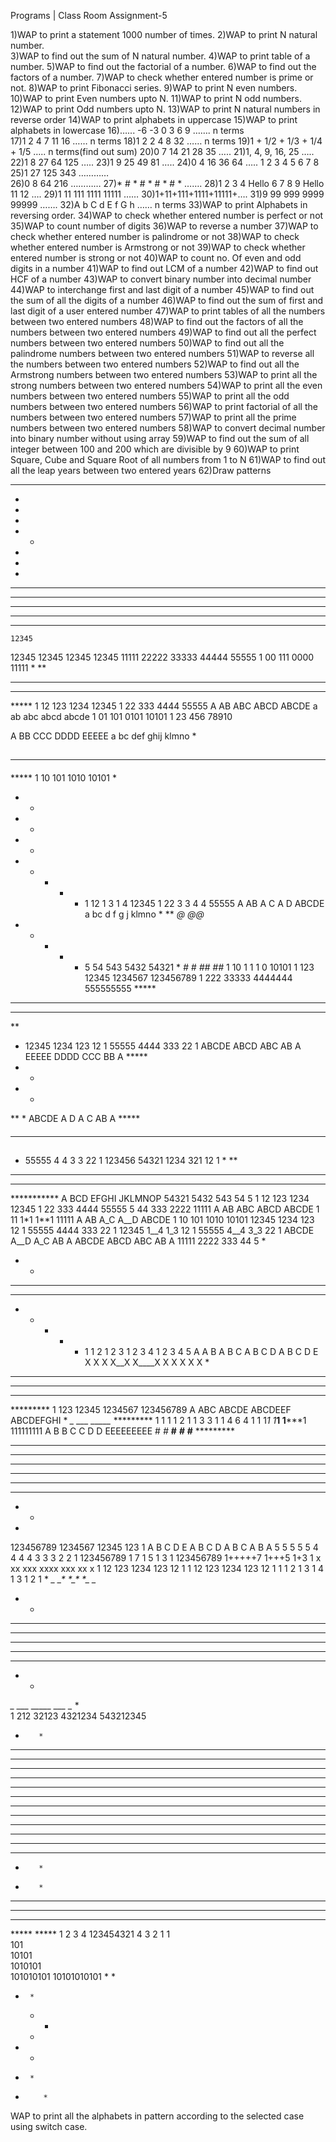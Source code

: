 Programs | Class Room Assignment-5

1)WAP to print a statement 1000 number of times.
2)WAP to print N natural number.  
3)WAP to find out the sum of N natural number.
4)WAP to print table of a number.
5)WAP to find out the factorial of a number.
6)WAP to find out the factors of a number.
7)WAP to check whether entered number is prime or not.
8)WAP to print Fibonacci series.
9)WAP to print N even numbers.
10)WAP to print Even numbers upto N.
11)WAP to print N odd numbers.
12)WAP to print Odd numbers upto N.
13)WAP to print N natural numbers in reverse order
14)WAP to print alphabets in uppercase
15)WAP to print alphabets in lowercase
16)…... -6	-3	0	3	6	9	……. n terms	 
17)1 	2	 4	 7	 11	 16 	…… n terms
18)1	2	2	4	8	32	…… n terms
19)1	+	1/2	+	1/3	+	1/4	+	1/5	….. n terms(find out sum)
20)0	7	14	21	28	35	…..
21)1,	4,	9,	16,	25	…..
22)1	8	27	64	125	…..
23)1	9	25	49	81	…..
24)0	4	16	36	64	….. 1 2 3 4 5 6 7 8
25)1	27	125	343	…………	
26)0	8	64	216	…………
27)*	#	*	#	*	#	*	#	*	…….
28)1	2	3	4	 Hello	6	7	8	9	Hello	11	12 ….
29)1	11	111	1111	  11111	……
30)1+11+111+1111+11111+…. 
31)9	99	999	9999	  99999 …….
32)A	b	C	d	E	f	G	h	…… n terms 
33)WAP to print Alphabets in reversing order.
34)WAP to check whether entered number is perfect or not
35)WAP to count number of digits
36)WAP to reverse a number
37)WAP to check whether entered number is palindrome or not
38)WAP to check whether entered number is Armstrong or not
39)WAP to check whether entered number is strong or not
40)WAP to count no. Of even and odd digits in a number
41)WAP to find out LCM of a number
42)WAP to find out HCF of a number
43)WAP to convert binary number into decimal number
44)WAP to interchange first and last digit of a number
45)WAP to find out the sum of all the digits of a number
46)WAP to find out the sum of first and last digit of a user entered number 
47)WAP to print tables of all the numbers between two entered numbers
48)WAP to find out the factors of all the numbers between two entered numbers
49)WAP to find out all the perfect numbers between two entered numbers
50)WAP to find out all the palindrome numbers between two entered numbers
51)WAP to reverse all the numbers between two entered numbers
52)WAP to find out all the Armstrong numbers between two entered numbers
53)WAP to print all the strong numbers between two entered numbers
54)WAP to print all the even numbers between two entered numbers
55)WAP to print all the odd numbers between two entered numbers
56)WAP to print factorial of all the numbers between two entered numbers
57)WAP to print all the prime numbers between two entered numbers
58)WAP to convert decimal number into binary number without using array
59)WAP to find out the sum of all integer between 100 and 200 which are divisible by 9
60)WAP to print Square, Cube and Square Root of all numbers from 1 to N
61)WAP to find out all the leap years between two entered years
62)Draw patterns
*****	*
*
*
*
*	*
*
*
*
*	*****
*****
*****
*****
*****
	12345
12345
12345
12345
12345	11111
22222
33333
44444
55555	1
00
111
0000
11111
*
**
***
****
*****	1
12
123
1234
12345	1
22
333
4444
55555
	A
AB
ABC
ABCD
ABCDE	a
ab
abc
abcd
abcde	1
01
101
0101
10101	1
23
456
78910

A
BB
CCC
DDDD
EEEEE	a
bc
def
ghij
klmno	*
##
***
####
*****	1
10
101
1010
10101	*
* *
*  *
*   *
* * * * *	1
12
1 3
1  4
12345	1
22
3 3
4  4
55555
A
AB
A C
A  D
ABCDE	a
bc
d f
g  j
klmno	*
**
*@*
*@@*
* * * * *	5
54
543
5432
54321	*
*#
*#*
*#*#
*#*#*	1
10
1 1
1  0
10101	1
123
12345
1234567
123456789
1
222
33333
4444444
555555555	***** 
**** 
***
**
* 	12345
1234
123
12
1	55555
4444
333
22
1	ABCDE
ABCD
ABC
AB
A	EEEEE
DDDD
CCC
BB
A	*****
*  *
* *
**
*
ABCDE
A  D
A C
AB
A
	*****
####
***
##
*	55555
4  4
3 3
22
1	123456
54321
1234
321
12
1	*
**
****
*******
***********	A
BCD
EFGHI
JKLMNOP	54321
5432
543
54
5
1
12
123
1234
12345	1
22
333
4444
55555	5
44
333
2222
11111	A
AB
ABC
ABCD
ABCDE	1
11
1*1
1**1
11111	A
AB
A_C
A__D
ABCDE	1
10
101
1010
10101
12345
1234
123
12
1	55555
4444
333
22
1	12345
1__4
1_3
12
1	55555
4__4
3_3
22
1	ABCDE
A__D
A_C
AB
A	ABCDE
ABCD
ABC
AB
A	11111
2222
333
44
5
*
* *
* * *
* * * *
* * * * *	1
1 2
1 2 3
1 2 3 4
1 2 3 4 5
	A
A B
A B C
A B C D
A B C D E  	X 
X X 
X__X
X____X
X X X X X	*
***
*****
*******
*********	1
123
12345
1234567
123456789
	A
ABC
ABCDE
ABCDEEF
ABCDEFGHI
*
*_*
*___* 
*_____* 
*********	1
1 1
1 2 1
1 3 3 1
1 4 6 4 1
	1
1*1
1***1
1*****1
111111111	A
B B
C  C
D    D
EEEEEEEEE	#
*#* 
**#** 
***#*** 
****#****	*********
******* 
***** 
***
* 	* * * * * 
* * * * 
* * * 
* * 
*
123456789
1234567
12345
123
1	A B C D E
A B C D
A B C
A B
A	5 5 5 5 5
4 4 4 4
3 3 3
2 2
1	123456789
1     7
1   5
1 3
1	123456789
1+++++7
1+++5
1+3
1	x
xx
xxx
xxxx
xxx
xx
x
	1
12
123
1234
123
12
1
1
12
123
1234
123
12
1	1
1 2
1  3
1   4
1  3
1 2
1	*
*_*
*_*_*
*_*_*_*
*_*_*
*_*
*  	*
***
***** 
******* 
***** 
*** 
*	*
*_* 
*___* 
*_____*
*___* 
*_*
*		
1
212
32123
4321234
543212345



*        *
**      **
***    ***
****  ****
***** *****	
***** *****
****  ****
***    ***
**      **
*        *	***** *****
****  ****
***    ***
**      **
*        *
*        *
**      **
***    ***
****  ****
***** *****	    1
    2
    3
    4
123454321
    4
    3
    2
    1	     1               
101            
10101         
1010101           
101010101   10101010101	*         *
*      *
  *  *
    *
*  *
*      *
*         *
 


WAP to print all the alphabets in pattern according to the selected case using switch case.